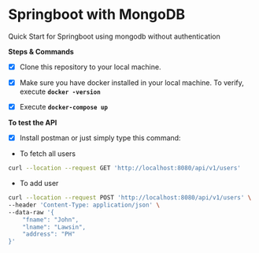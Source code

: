 # Springboot with MongoDB
Quick Start for Springboot using mongodb without authentication

**Steps & Commands**
- [x] Clone this repository to your local machine.
- [x] Make sure you have docker installed in your local machine. To verify, execute **`docker -version`**
- [x] Execute **`docker-compose up`**


**To test the API**
- [x] Install postman or just simply type this command:

- To fetch all users
```bash
curl --location --request GET 'http://localhost:8080/api/v1/users'
```

- To add user
```bash
curl --location --request POST 'http://localhost:8080/api/v1/users' \
--header 'Content-Type: application/json' \
--data-raw '{
    "fname": "John",
    "lname": "Lawsin",
    "address": "PH"
}'
```
